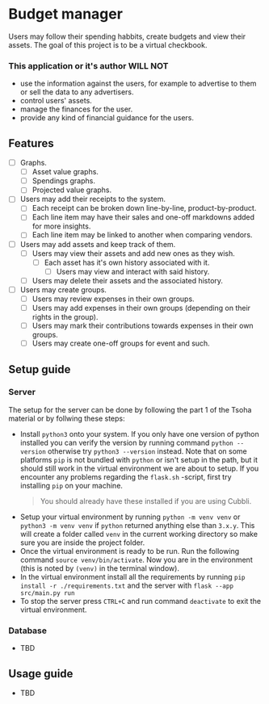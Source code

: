 # Budget manager

Users may follow their spending habbits, create budgets and view their assets. The goal of this project is to be a virtual checkbook.

### This application or it's author WILL NOT
- use the information against the users, for example to advertise to them or sell the data to any advertisers.
- control users' assets.
- manage the finances for the user.
- provide any kind of financial guidance for the users.

## Features
- [ ] Graphs.
  - [ ] Asset value graphs.
  - [ ] Spendings graphs.
  - [ ] Projected value graphs.
- [ ] Users may add their receipts to the system.
  - [ ] Each receipt can be broken down line-by-line, product-by-product.
  - [ ] Each line item may have their sales and one-off markdowns added for more insights.
  - [ ] Each line item may be linked to another when comparing vendors.
- [ ] Users may add assets and keep track of them.
  - [ ] Users may view their assets and add new ones as they wish.
    - [ ] Each asset has it's own history associated with it.
      - [ ] Users may view and interact with said history.
  - [ ] Users may delete their assets and the associated history.
- [ ] Users may create groups.
  - [ ] Users may review expenses in their own groups.
  - [ ] Users may add expenses in their own groups (depending on their rights in the group).
  - [ ] Users may mark their contributions towards expenses in their own groups.
  - [ ] Users may create one-off groups for event and such.

## Setup guide
### Server
The setup for the server can be done by following the part 1 of the Tsoha material or by follwing these steps:
- Install `python3` onto your system. If you only have one version of python installed you can verify the version by running command `python --version` otherwise try `python3 --version` instead. Note that on some platforms `pip` is not bundled with `python` or isn't setup in the path, but it should still work in the virtual environment we are about to setup. If you encounter any problems regarding the `flask.sh` -script, first try installing `pip` on your machine.
  > You should already have these installed if you are using Cubbli.
- Setup your virtual environment by running `python -m venv venv` or `python3 -m venv venv` if `python` returned anything else than `3.x.y`. This will create a folder called `venv` in the current working directory so make sure you are inside the project folder.
- Once the virtual environment is ready to be run. Run the following command `source venv/bin/activate`. Now you are in the environment (this is noted by `(venv)` in the terminal window).
- In the virtual environment install all the requirements by running `pip install -r ./requirements.txt` and the server with `flask --app src/main.py run`
- To stop the server press `CTRL+C` and run command `deactivate` to exit the virtual environment.

### Database
- TBD

## Usage guide
- TBD
